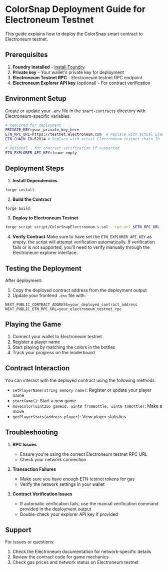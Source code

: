 # ColorSnap Deployment Guide for Electroneum Testnet

This guide explains how to deploy the ColorSnap smart contract to Electroneum testnet.

## Prerequisites

1. **Foundry installed** - [Install Foundry](https://book.getfoundry.sh/getting-started/installation)
2. **Private key** - Your wallet's private key for deployment
3. **Electroneum Testnet RPC** - Electroneum testnet RPC endpoint
4. **Electroneum Explorer API key** (optional) - For contract verification

## Environment Setup

Create or update your `.env` file in the `smart-contracts` directory with Electroneum-specific variables:

```bash
# Required for deployment
PRIVATE_KEY=your_private_key_here
ETN_RPC_URL=https://testnet.electroneum.com  # Replace with actual Electroneum testnet RPC
ETN_CHAIN_ID=52014 # Replace with actual Electroneum testnet chain ID

# Optional - for contract verification if supported
ETN_EXPLORER_API_KEY=leave empty
```

## Deployment Steps

1. **Install Dependencies**
```bash
forge install
```

2. **Build the Contract**
```bash
forge build
```

3. **Deploy to Electroneum Testnet**
```bash
forge script script/ColorSnapElectroneum.s.sol --rpc-url $ETN_RPC_URL --broadcast
```

4. **Verify Contract**
Make sure to have set the `ETN_EXPLORER_API_KEY` as empty, the script will attempt verification automatically. If verification fails or is not supported, you'll need to verify manually through the Electroneum explorer interface.

## Testing the Deployment

After deployment:

1. Copy the deployed contract address from the deployment output
2. Update your frontend `.env` file with:
```
NEXT_PUBLIC_CONTRACT_ADDRESS=your_deployed_contract_address
NEXT_PUBLIC_ETN_RPC_URL=your_electroneum_testnet_rpc
```

## Playing the Game

1. Connect your wallet to Electroneum testnet
2. Register a player name
3. Start playing by matching the colors in the bottles
4. Track your progress on the leaderboard

## Contract Interaction

You can interact with the deployed contract using the following methods:

- `setPlayerName(string memory name)`: Register or update your player name
- `startGame()`: Start a new game
- `moveColor(uint256 gameId, uint8 fromBottle, uint8 toBottle)`: Make a move
- `getPlayerStats(address player)`: View player statistics

## Troubleshooting

1. **RPC Issues**
   - Ensure you're using the correct Electroneum testnet RPC URL
   - Check your network connection

2. **Transaction Failures**
   - Make sure you have enough ETN testnet tokens for gas
   - Verify the network settings in your wallet

3. **Contract Verification Issues**
   - If automatic verification fails, use the manual verification command provided in the deployment output
   - Double-check your explorer API key if provided

## Support

For issues or questions:
1. Check the Electroneum documentation for network-specific details
2. Review the contract code for game mechanics
3. Check gas prices and network status on Electroneum testnet
